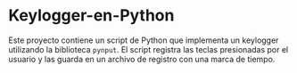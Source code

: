 # Keylogger-en-Python
Este proyecto contiene un script de Python que implementa un keylogger utilizando la biblioteca `pynput`. El script registra las teclas presionadas por el usuario y las guarda en un archivo de registro con una marca de tiempo.
